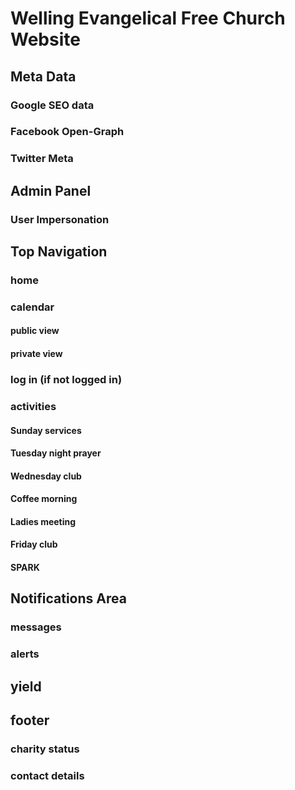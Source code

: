 # Welling Evangelical Free Church Website

## Meta Data
### Google SEO data
### Facebook Open-Graph
### Twitter Meta

## Admin Panel
### User Impersonation
### 

## Top Navigation
### home
### calendar
#### public view
#### private view
### log in (if not logged in)
### activities

#### Sunday services
#### Tuesday night prayer
#### Wednesday club
#### Coffee morning
#### Ladies meeting
#### Friday club
#### SPARK

## Notifications Area
### messages
### alerts

## yield

## footer
### charity status
### contact details
